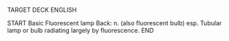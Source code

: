 TARGET DECK
ENGLISH

START
Basic
Fluorescent lamp
Back: n. (also fluorescent bulb) esp. Tubular lamp or bulb radiating largely by fluorescence.
END
